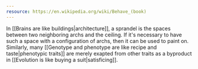```yaml
---
resource: https://en.wikipedia.org/wiki/Behave_(book)
---
```


In [[Brains are like buildings|architecture]], a sprandel is the spaces between two neighboring archs and the ceiling. If it's necessary to have such a space with a configuration of archs, then it can be used to paint on. Similarly, many [[Genotype and phenotype are like recipe and taste|phenotypic traits]] are merely exapted from other traits as a byproduct in [[Evolution is like buying a suit|satisficing]].